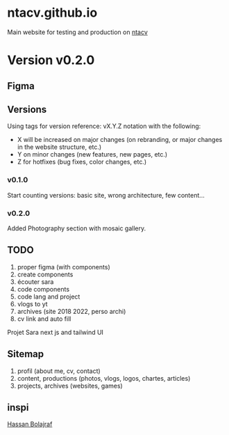 # ntacv.github.io
Main website for testing and production on [ntacv](https://ntacv.github.io)


# Version v0.2.0


## Figma

## Versions

Using tags for version reference: 
vX.Y.Z notation 
with the following:

- X will be increased on major changes (on rebranding, or major changes in the website structure, etc.)
- Y on minor changes (new features, new pages, etc.)
- Z for hotfixes (bug fixes, color changes, etc.)

### v0.1.0
Start counting versions: basic site, wrong architecture, few content...

### v0.2.0
Added Photography section with mosaic gallery.


## TODO 

1. proper figma (with components)
2. create components 
3. écouter sara
4. code components
5. code lang and project
6. vlogs to yt
7. archives (site 2018 2022, perso archi)
8. cv link and auto fill

Projet Sara
next js and tailwind UI

## Sitemap

1. profil (about me, cv, contact)
2. content, productions (photos, vlogs, logos, chartes, articles)
3. projects, archives (websites, games)

## inspi
[Hassan Bolajraf](https://hbolajraf.net/)
